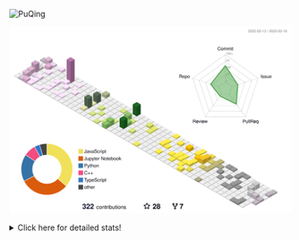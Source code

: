 ![PuQing](https://user-images.githubusercontent.com/27223114/171565019-9a56fae6-b08b-421f-99db-7e830da42371.png)

![](./profile-3d-contrib/profile-season-animate.svg)

<details>
<summary>Click here for detailed stats!</summary>

<!--START_SECTION:waka-->
**I'm an Early 🐤** 

```text
🌞 Morning                0 commits           ░░░░░░░░░░░░░░░░░░░░░░░░░   00.00 % 
🌆 Daytime                0 commits           ░░░░░░░░░░░░░░░░░░░░░░░░░   00.00 % 
🌃 Evening                0 commits           ░░░░░░░░░░░░░░░░░░░░░░░░░   00.00 % 
🌙 Night                  0 commits           ░░░░░░░░░░░░░░░░░░░░░░░░░   00.00 % 
```


📊 **This Week I Spent My Time On** 

```text
💬 Programming Languages: 
Python                   37 mins             ████████████████░░░░░░░░░   65.15 % 
Other                    16 mins             ███████░░░░░░░░░░░░░░░░░░   28.53 % 
GitIgnore file           2 mins              █░░░░░░░░░░░░░░░░░░░░░░░░   04.27 % 
Markdown                 1 min               █░░░░░░░░░░░░░░░░░░░░░░░░   02.04 % 

🔥 Editors: 
VS Code                  30 mins             █████████████░░░░░░░░░░░░   53.12 % 
PyCharm                  26 mins             ████████████░░░░░░░░░░░░░   46.88 % 

💻 Operating System: 
Windows                  57 mins             █████████████████████████   100.00 % 
```


<!--END_SECTION:waka-->
</details>
